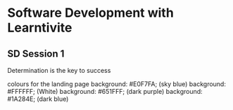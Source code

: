 # Software Development with Learntivite

## SD Session 1

Determination is the key to success

colours for the landing page
background: #E0F7FA; (sky blue)
background: #FFFFFF; (White)
background: #651FFF; (dark purple)
background: #1A284E; (dark blue)


